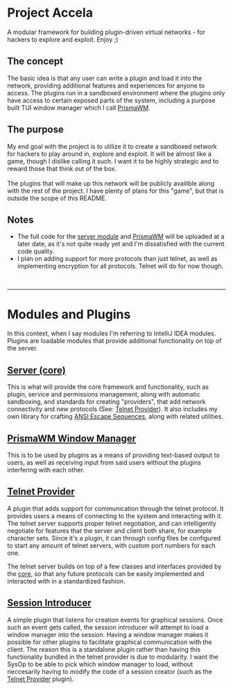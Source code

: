# Project Accela
A modular framework for building plugin-driven virtual networks - for hackers to explore and exploit. Enjoy ;)

## The concept
The basic idea is that any user can write a plugin and load it into the network, 
providing additional features and experiences for anyone to access. 
The plugins run in a sandboxed environment where the plugins only have access to certain exposed parts of the system,
including a purpose built TUI window manager which I call [PrismaWM][plugin_prismawm].

## The purpose
My end goal with the project is to utilize it to create a sandboxed network for hackers to play around in, explore and exploit.
It will be almost like a game, though I dislike calling it such. I want it to be highly strategic and to reward those that think out of the box.
<br><br>
The plugins that will make up this network will be publicly availible along with the rest of the project.
I have plenty of plans for this "game", but that is outside the scope of this README.

## Notes
* The full code for the [server module][module_server] and [PrismaWM][plugin_prismawm] will be uploaded at a later date,
as it's not quite ready yet and I'm dissatisfied with the current code quality.
* I plan on adding support for more protocols than just telnet, as well as implementing encryption for all protocols. Telnet will do for now though.

<br>

---
# Modules and Plugins
In this context, when I say modules I'm referring to IntelliJ IDEA modules. 
Plugins are loadable modules that provide additional functionality on top of the server.

## [Server (core)][module_server]
This is what will provide the core framework and functionality, such as plugin, service and permissions management, along with automatic sandboxing,
and standards for creating "providers", that add network connectivity and new protocols (See: [Telnet Provider][plugin_telnet]).
It also includes my own library for crafting [ANSI Escape Sequences][out_ansi], along with related utilities.

## [PrismaWM Window Manager][plugin_prismawm]
This is to be used by plugins as a means of providing text-based output to users, 
as well as receiving input from said users without the plugins interfering with each other.

## [Telnet Provider][plugin_telnet]
A plugin that adds support for communication through the telnet protocol.
It provides users a means of connecting to the system and interacting with it.
The telnet server supports proper telnet negotiation, and can intelligently negotiate 
for features that the server and client both share, for example character sets. 
Since it's a plugin, it can through config files be configured to start any amount of telnet servers, with custom port numbers for each one.

The telnet server builds on top of a few classes and interfaces provided by the [core][module_server],
so that any future protocols can be easily implemented and interacted with in a standardized fashion.

## [Session Introducer][plugin_session_introducer]
A simple plugin that listens for creation events for graphical sessions. Once such an event gets called,
the session introducer will attempt to load a window manager into the session.
Having a window manager makes it possible for other plugins to facilitate graphical communication with the client.
The reason this is a standalone plugin rather than having this functionality bundled in the telnet provider is due to modularity.
I want the SysOp to be able to pick which window manager to load, without neccesarily having to modify the code of a 
session creator (such as the [Telnet Provider][plugin_telnet] plugin).



[module_server]: ./server/src/ "Server/\"Core\""
[library_ansi]: ./server/src/net/accela/ansi/ "ANSI EscSeq library"
[plugin_prismawm]: ./prismaPlugin/src/ "PrismaWM"
[plugin_telnet]: ./telnetProviderPlugin/src/ "Telnet Provider"
[plugin_session_introducer]: ./sessionIntroducerPlugin/src/ "Session Introducer"

[out_ansi]: https://en.wikipedia.org/wiki/ANSI_escape_code "ANSI Escape Code"

